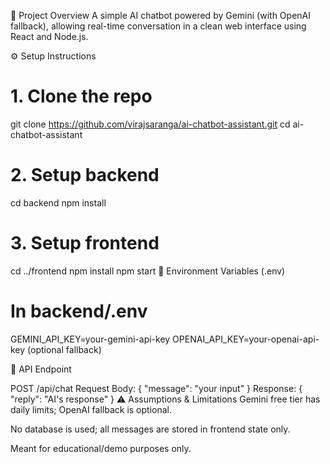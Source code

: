 🎯 Project Overview
A simple AI chatbot powered by Gemini (with OpenAI fallback), allowing real-time conversation in a clean web interface using React and Node.js.


⚙️ Setup Instructions

# 1. Clone the repo
git clone https://github.com/virajsaranga/ai-chatbot-assistant.git
cd ai-chatbot-assistant

# 2. Setup backend
cd backend
npm install


# 3. Setup frontend
cd ../frontend
npm install
npm start
🔐 Environment Variables (.env)


# In backend/.env
GEMINI_API_KEY=your-gemini-api-key
OPENAI_API_KEY=your-openai-api-key (optional fallback)


🔌 API Endpoint

POST /api/chat
Request Body: { "message": "your input" }
Response: { "reply": "AI's response" }
⚠️ Assumptions & Limitations
Gemini free tier has daily limits; OpenAI fallback is optional.

No database is used; all messages are stored in frontend state only.

Meant for educational/demo purposes only.